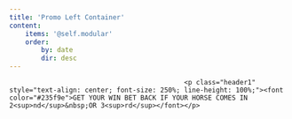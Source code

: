 ```yaml
---
title: 'Promo Left Container'
content:
    items: '@self.modular'
    order:
        by: date
        dir: desc
---
```


												<p class="header1" style="text-align: center; font-size: 250%; line-height: 100%;"><font color="#235f9e">GET YOUR WIN BET BACK IF YOUR HORSE COMES IN 2<sup>nd</sup>&nbsp;OR 3<sup>rd</sup></font></p>
			
			
			
			